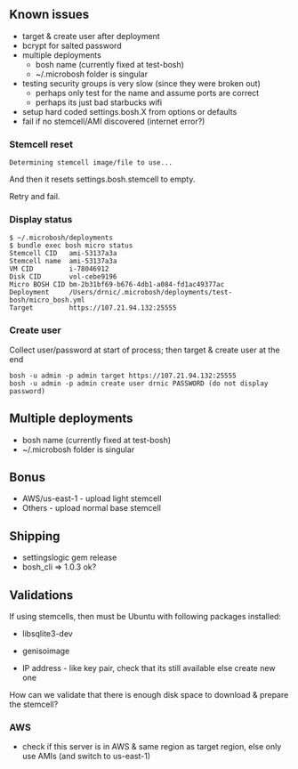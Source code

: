 ## Known issues

* target & create user after deployment
* bcrypt for salted password
* multiple deployments
  * bosh name (currently fixed at test-bosh)
  * ~/.microbosh folder is singular
* testing security groups is very slow (since they were broken out)
  * perhaps only test for the name and assume ports are correct
  * perhaps its just bad starbucks wifi
* setup hard coded settings.bosh.X from options or defaults
* fail if no stemcell/AMI discovered (internet error?)

### Stemcell reset

```
Determining stemcell image/file to use... 
```

And then it resets settings.bosh.stemcell to empty.

Retry and fail.

### Display status

```
$ ~/.microbosh/deployments 
$ bundle exec bosh micro status
Stemcell CID   ami-53137a3a
Stemcell name  ami-53137a3a
VM CID         i-78046912
Disk CID       vol-cebe9196
Micro BOSH CID bm-2b31bf69-b676-4db1-a084-fd1ac49377ac
Deployment     /Users/drnic/.microbosh/deployments/test-bosh/micro_bosh.yml
Target         https://107.21.94.132:25555
```
### Create user

Collect user/password at start of process; then target & create user at the end

```
bosh -u admin -p admin target https://107.21.94.132:25555
bosh -u admin -p admin create user drnic PASSWORD (do not display password)
```

## Multiple deployments

* bosh name (currently fixed at test-bosh)
* ~/.microbosh folder is singular

## Bonus

* AWS/us-east-1 - upload light stemcell
* Others - upload normal base stemcell

## Shipping

* settingslogic gem release
* bosh_cli => 1.0.3 ok?

## Validations

If using stemcells, then must be Ubuntu with following packages installed:

* libsqlite3-dev
* genisoimage

* IP address - like key pair, check that its still available else create new one

How can we validate that there is enough disk space to download & prepare the stemcell?

### AWS

* check if this server is in AWS & same region as target region, else only use AMIs (and switch to us-east-1)

